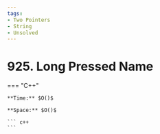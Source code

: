 ```yaml
---
tags:
- Two Pointers
- String
- Unsolved
---
```



# 925. Long Pressed Name

=== "C++"

    **Time:** $O()$

    **Space:** $O()$

    ``` c++
    ```